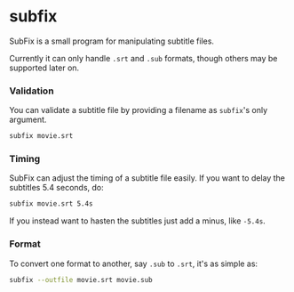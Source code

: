 subfix
======

SubFix is a small program for manipulating subtitle files.

Currently it can only handle `.srt` and `.sub` formats, though others may be supported later on.


### Validation ###
You can validate a subtitle file by providing a filename as `subfix`'s only argument.
```sh
subfix movie.srt
```

### Timing ###
SubFix can adjust the timing of a subtitle file easily. If you want to delay the subtitles 5.4 seconds, do:
```sh
subfix movie.srt 5.4s
```
If you instead want to hasten the subtitles just add a minus, like `-5.4s`.


### Format ###
To convert one format to another, say `.sub` to `.srt`, it's as simple as:
```sh
subfix --outfile movie.srt movie.sub
```
